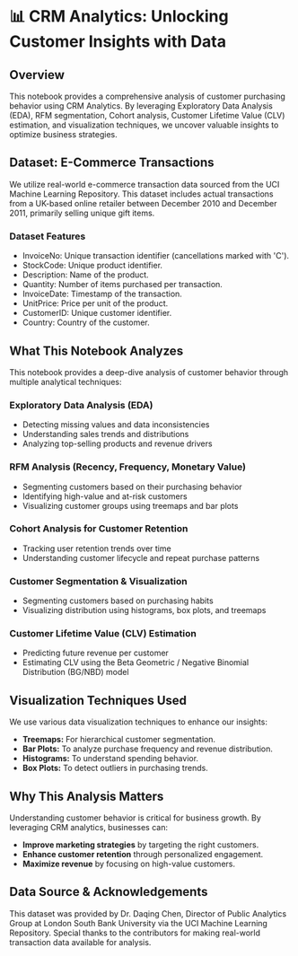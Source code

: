 # 📊 CRM Analytics: Unlocking Customer Insights with Data

## Overview
This notebook provides a comprehensive analysis of customer purchasing behavior using CRM Analytics. 
By leveraging Exploratory Data Analysis (EDA), RFM segmentation, Cohort analysis, Customer Lifetime Value (CLV) estimation, and visualization techniques, we uncover valuable insights to optimize business strategies.

## Dataset: E-Commerce Transactions
We utilize real-world e-commerce transaction data sourced from the UCI Machine Learning Repository. 
This dataset includes actual transactions from a UK-based online retailer between December 2010 and December 2011, primarily selling unique gift items.

### Dataset Features

- InvoiceNo: Unique transaction identifier (cancellations marked with 'C').
- StockCode: Unique product identifier.
- Description: Name of the product.
- Quantity: Number of items purchased per transaction.
- InvoiceDate: Timestamp of the transaction.
- UnitPrice: Price per unit of the product.
- CustomerID: Unique customer identifier.
- Country: Country of the customer.

## What This Notebook Analyzes
This notebook provides a deep-dive analysis of customer behavior through multiple analytical techniques:

### Exploratory Data Analysis (EDA)
- Detecting missing values and data inconsistencies
- Understanding sales trends and distributions
- Analyzing top-selling products and revenue drivers

### RFM Analysis (Recency, Frequency, Monetary Value)
- Segmenting customers based on their purchasing behavior
- Identifying high-value and at-risk customers
- Visualizing customer groups using treemaps and bar plots

 ### Cohort Analysis for Customer Retention
- Tracking user retention trends over time
- Understanding customer lifecycle and repeat purchase patterns
  
### Customer Segmentation & Visualization
- Segmenting customers based on purchasing habits
- Visualizing distribution using histograms, box plots, and treemaps

### Customer Lifetime Value (CLV) Estimation
- Predicting future revenue per customer
- Estimating CLV using the Beta Geometric / Negative Binomial Distribution (BG/NBD) model

## Visualization Techniques Used
We use various data visualization techniques to enhance our insights:
- **Treemaps:** For hierarchical customer segmentation.
- **Bar Plots:** To analyze purchase frequency and revenue distribution.
- **Histograms:** To understand spending behavior.
- **Box Plots:** To detect outliers in purchasing trends.

## Why This Analysis Matters
Understanding customer behavior is critical for business growth. By leveraging CRM analytics, businesses can:
- **Improve marketing strategies** by targeting the right customers.
- **Enhance customer retention** through personalized engagement.
- **Maximize revenue** by focusing on high-value customers.

## Data Source & Acknowledgements

This dataset was provided by Dr. Daqing Chen, Director of Public Analytics Group at London South Bank University via the UCI Machine Learning Repository. 
Special thanks to the contributors for making real-world transaction data available for analysis.
